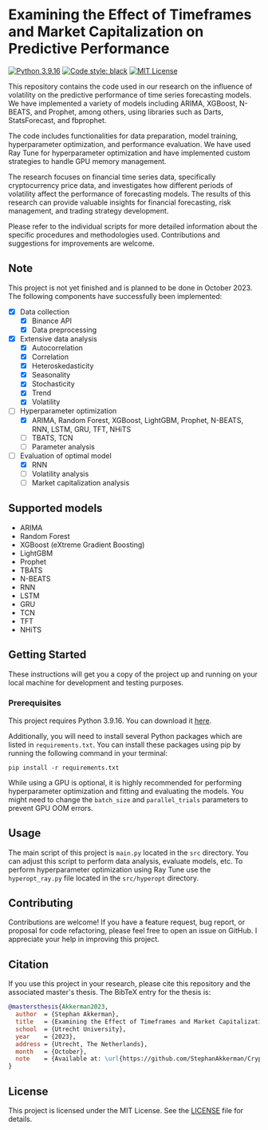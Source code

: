 # Examining the Effect of Timeframes and Market Capitalization on Predictive Performance
[![Python 3.9.16](https://img.shields.io/badge/python-3.9.16-blue.svg)](https://www.python.org/downloads/release/python-3916/)
[![Code style: black](https://img.shields.io/badge/code%20style-black-000000.svg)](https://github.com/psf/black)
[![MIT License](https://img.shields.io/github/license/StephanAkkerman/Crypto_Forecasting.svg?color=brightgreen)](https://opensource.org/licenses/MIT)

This repository contains the code used in our research on the influence of volatility on the predictive performance of time series forecasting models. We have implemented a variety of models including ARIMA, XGBoost, N-BEATS, and Prophet, among others, using libraries such as Darts, StatsForecast, and fbprophet.

The code includes functionalities for data preparation, model training, hyperparameter optimization, and performance evaluation. We have used Ray Tune for hyperparameter optimization and have implemented custom strategies to handle GPU memory management.

The research focuses on financial time series data, specifically cryptocurrency price data, and investigates how different periods of volatility affect the performance of forecasting models. The results of this research can provide valuable insights for financial forecasting, risk management, and trading strategy development.

Please refer to the individual scripts for more detailed information about the specific procedures and methodologies used. Contributions and suggestions for improvements are welcome.

## Note
This project is not yet finished and is planned to be done in October 2023. The following components have successfully been implemented:
- [x] Data collection
  - [x] Binance API
  - [x] Data preprocessing
- [x] Extensive data analysis
  - [x] Autocorrelation
  - [x] Correlation
  - [x] Heteroskedasticity
  - [x] Seasonality
  - [x] Stochasticity
  - [x] Trend
  - [x] Volatility
- [ ] Hyperparameter optimization
  - [x] ARIMA, Random Forest, XGBoost, LightGBM, Prophet, N-BEATS, RNN, LSTM, GRU, TFT, NHiTS
  - [ ] TBATS, TCN
  - [ ] Parameter analysis
- [ ] Evaluation of optimal model
  - [x] RNN
  - [ ] Volatility analysis
  - [ ] Market capitalization analysis

## Supported models
- ARIMA
- Random Forest
- XGBoost (eXtreme Gradient Boosting)
- LightGBM
- Prophet
- TBATS
- N-BEATS
- RNN
- LSTM
- GRU
- TCN
- TFT
- NHiTS

## Getting Started

These instructions will get you a copy of the project up and running on your local machine for development and testing purposes.

### Prerequisites

This project requires Python 3.9.16. You can download it [here](https://www.python.org/downloads/release/python-3916/). 

Additionally, you will need to install several Python packages which are listed in `requirements.txt`. You can install these packages using pip by running the following command in your terminal:

```
pip install -r requirements.txt
```

While using a GPU is optional, it is highly recommended for performing hyperparameter optimization and fitting and evaluating the models. You might need to change the `batch_size` and `parallel_trials` parameters to prevent GPU OOM errors.

## Usage

The main script of this project is `main.py` located in the `src` directory. You can adjust this script to perform data analysis, evaluate models, etc. To perform hyperparameter optimization using Ray Tune use the `hyperopt_ray.py` file located in the `src/hyperopt` directory.

## Contributing

Contributions are welcome! If you have a feature request, bug report, or proposal for code refactoring, please feel free to open an issue on GitHub. I appreciate your help in improving this project.

## Citation

If you use this project in your research, please cite this repository and the associated master's thesis. The BibTeX entry for the thesis is:

```bibtex
@mastersthesis{Akkerman2023,
  author  = {Stephan Akkerman},
  title   = {Examining the Effect of Timeframes and Market Capitalization on Predictive Performance},
  school  = {Utrecht University},
  year    = {2023},
  address = {Utrecht, The Netherlands},
  month   = {October},
  note    = {Available at: \url{https://github.com/StephanAkkerman/Crypto_Forecasting}}
}
```

## License

This project is licensed under the MIT License. See the [LICENSE](LICENSE) file for details.
